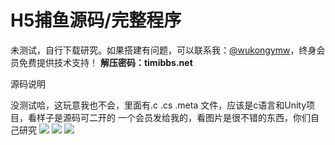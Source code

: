 # H5捕鱼源码/完整程序

未测试，自行下载研究。如果搭建有问题，可以联系我：[@wukongymw](http://t.me/wukongymw)，终身会员免费提供技术支持！
**解压密码：timibbs.net**

源码说明

没测试哈，这玩意我也不会，里面有.c .cs .meta 文件，应该是c语言和Unity项目，看样子是源码可二开的
一个会员发给我的，看图片是很不错的东西，你们自己研究
[![](https://wukongymw.com/wp-content/uploads/2023/11/1699544958-7bb8e01a2d537c2.png)](https://wukongymw.com/wp-content/uploads/2023/11/1699544958-7bb8e01a2d537c2.png)
[![](https://wukongymw.com/wp-content/uploads/2023/11/1699544915-98ba1712a784d67.png)](https://wukongymw.com/wp-content/uploads/2023/11/1699544915-98ba1712a784d67.png)
[![](https://wukongymw.com/wp-content/uploads/2023/11/1699544851-c01c6a4fda3ee6f.png)](https://wukongymw.com/wp-content/uploads/2023/11/1699544851-c01c6a4fda3ee6f.png)